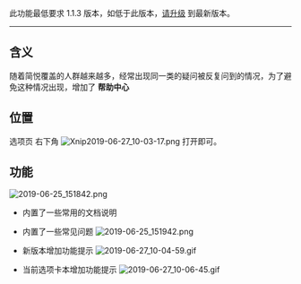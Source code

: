 此功能最低要求 1.1.3 版本，如低于此版本，[请升级](http://ksria.com/simpread/) 到最新版本。
***

含义
---

随着简悦覆盖的人群越来越多，经常出现同一类的疑问被反复问到的情况，为了避免这种情况出现，增加了 **帮助中心**

位置
--

选项页 右下角 ![Xnip2019-06-27_10-03-17.png](https://i.loli.net/2019/06/27/5d1423f25789416086.png)  打开即可。

功能
--

![2019-06-25_151842.png](https://i.loli.net/2019/06/25/5d11cb664bfff58130.png)


- 内置了一些常用的文档说明

- 内置了一些常见问题
  ![2019-06-25_151942.png](https://i.loli.net/2019/06/25/5d11cbb3b9f1568768.png)

- 新版本增加功能提示
  ![2019-06-27_10-04-59.gif](https://i.loli.net/2019/06/27/5d1424950c35133716.gif)

- 当前选项卡本增加功能提示
  ![2019-06-27_10-06-45.gif](https://i.loli.net/2019/06/27/5d14250bb81a643161.gif)
